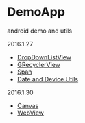 # DemoApp
android demo and utils

 2016.1.27

 - [DropDownListView](/app/src/main/java/cc/haoduoyu/demoapp/dropdownlistview/)
 - [GRecyclerView](/app/src/main/java/cc/haoduoyu/demoapp/grecyclerview/)
 - [Span](/app/src/main/java/cc/haoduoyu/demoapp/span/)
 - [Date and Device Utils](/app/src/main/java/cc/haoduoyu/demoapp/device/)

2016.1.30

 - [Canvas](/app/src/main/java/cc/haoduoyu/demoapp/canvas)
 - [WebView](/app/src/main/java/cc/haoduoyu/demoapp/webview)



